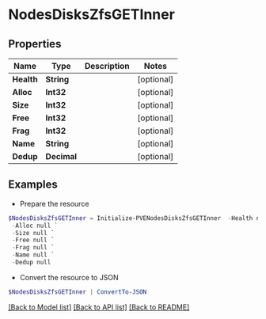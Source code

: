 # NodesDisksZfsGETInner
## Properties

Name | Type | Description | Notes
------------ | ------------- | ------------- | -------------
**Health** | **String** |  | [optional] 
**Alloc** | **Int32** |  | [optional] 
**Size** | **Int32** |  | [optional] 
**Free** | **Int32** |  | [optional] 
**Frag** | **Int32** |  | [optional] 
**Name** | **String** |  | [optional] 
**Dedup** | **Decimal** |  | [optional] 

## Examples

- Prepare the resource
```powershell
$NodesDisksZfsGETInner = Initialize-PVENodesDisksZfsGETInner  -Health null `
 -Alloc null `
 -Size null `
 -Free null `
 -Frag null `
 -Name null `
 -Dedup null
```

- Convert the resource to JSON
```powershell
$NodesDisksZfsGETInner | ConvertTo-JSON
```

[[Back to Model list]](../README.md#documentation-for-models) [[Back to API list]](../README.md#documentation-for-api-endpoints) [[Back to README]](../README.md)

